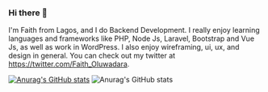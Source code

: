 ### Hi there 👋
I'm Faith from Lagos, and I do Backend Development. I really enjoy learning languages and frameworks like PHP, Node Js, Laravel, Bootstrap and Vue Js, as well as work in WordPress. I also enjoy wireframing, ui, ux, and design in general. You can check out my twitter at https://twitter.com/Faith_Oluwadara.

[![Anurag's GitHub stats](https://github-readme-stats.vercel.app/api?username=faithhub)](https://github.com/anuraghazra/github-readme-stats&show_icons=true&theme=dark)
![Anurag's GitHub stats](https://github-readme-stats.vercel.app/api?username=faithhub&show_icons=true&theme=radical)
<!--
**faithhub/faithhub** is a ✨ _special_ ✨ repository because its `README.md` (this file) appears on your GitHub profile.

Here are some ideas to get you started:

- 🔭 I’m currently working on ...
- 🌱 I’m currently learning ...
- 👯 I’m looking to collaborate on ...
- 🤔 I’m looking for help with ...
- 💬 Ask me about ...
- 📫 How to reach me: ...
- 😄 Pronouns: ...
- ⚡ Fun fact: ...
-->

